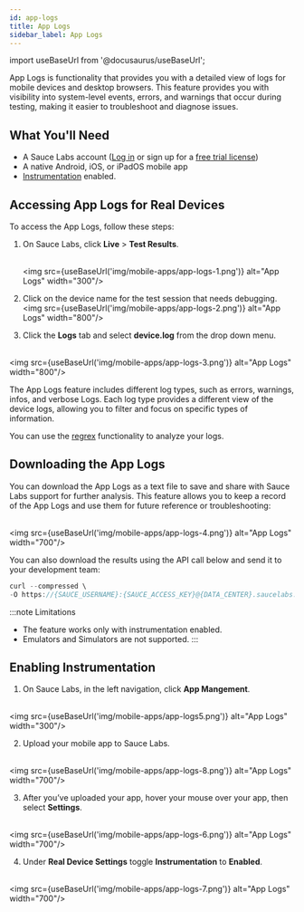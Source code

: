 ```yaml
---
id: app-logs
title: App Logs
sidebar_label: App Logs
---
```


import useBaseUrl from '@docusaurus/useBaseUrl';

App Logs is functionality that provides you with a detailed view of logs for mobile devices and desktop browsers. This feature provides you with visibility into system-level events, errors, and warnings that occur during testing, making it easier to troubleshoot and diagnose issues.



## What You'll Need

- A Sauce Labs account ([Log in](https://accounts.saucelabs.com/am/XUI/#login/) or sign up for a [free trial license](https://saucelabs.com/sign-up))
- A native Android, iOS, or iPadOS mobile app
- [Instrumentation](/mobile-apps/features/mobile-app-diagnostics/app-logs/#enabling-instrumentation) enabled.



## Accessing App Logs for Real Devices​

To access the App Logs, follow these steps:

1. On Sauce Labs, click **Live** > **Test Results**.
   
   <br/><img src={useBaseUrl('img/mobile-apps/app-logs-1.png')} alt="App Logs" width="300"/>

2. Click on the device name for the test session that needs debugging.
<br/><img src={useBaseUrl('img/mobile-apps/app-logs-2.png')} alt="App Logs" width="800"/>

3. Click the **Logs** tab and select **device.log** from the drop down menu.

<br/><img src={useBaseUrl('img/mobile-apps/app-logs-3.png')} alt="App Logs" width="800"/>

The App Logs feature includes different log types, such as errors, warnings, infos, and verbose Logs. Each log type provides a different view of the device logs, allowing you to filter and focus on specific types of information.

You can use the [regrex](https://regex101.com/) functionality to analyze your logs.

## Downloading the App Logs

You can download the App Logs as a text file to save and share with Sauce Labs support for further analysis. This feature allows you to keep a record of the App Logs and use them for future reference or troubleshooting:

<br/><img src={useBaseUrl('img/mobile-apps/app-logs-4.png')} alt="App Logs" width="700"/>


You can also download the results using the API call below and send it to your development team:

```java
curl --compressed \
-O https://{SAUCE_USERNAME}:{SAUCE_ACCESS_KEY}@{DATA_CENTER}.saucelabs.com/v1/rdc/jobs/{JOB_ID}/device.log 
```


:::note Limitations
- The feature works only with instrumentation enabled. 
- Emulators and Simulators are not supported.
:::

## Enabling Instrumentation

1. On Sauce Labs, in the left navigation, click **App Mangement**.

<br/><img src={useBaseUrl('img/mobile-apps/app-logs5.png')} alt="App Logs" width="300"/>

2. Upload your mobile app to Sauce Labs.

  <br/><img src={useBaseUrl('img/mobile-apps/app-logs-8.png')} alt="App Logs" width="700"/> 

3. After you’ve uploaded your app, hover your mouse over your app, then select **Settings**.

<br/><img src={useBaseUrl('img/mobile-apps/app-logs-6.png')} alt="App Logs" width="700"/>


4.  Under **Real Device Settings** toggle **Instrumentation** to **Enabled**.

<br/><img src={useBaseUrl('img/mobile-apps/app-logs-7.png')} alt="App Logs" width="700"/>
